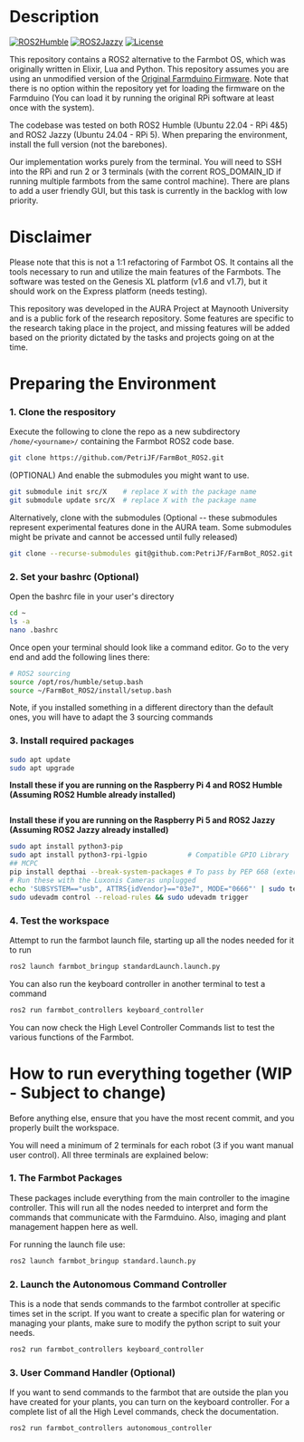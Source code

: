 
# Description

[![ROS2Humble](https://img.shields.io/badge/ROS2_Humble-Ubuntu_22.04-blue.svg)](https://docs.ros.org/en/humble/index.html)
[![ROS2Jazzy](https://img.shields.io/badge/ROS2_Jazzy-Ubuntu_24.04-green.svg)](https://docs.python.org/3/whatsnew/3.10.html)
[![License](https://img.shields.io/badge/license-MIT-yellow.svg)](https://opensource.org/license/MIT/)

This repository contains a ROS2 alternative to the Farmbot OS, which was originally written in Elixir, Lua and Python. This repository assumes you are using an unmodified version of the [Original Farmduino Firmware](https://github.com/FarmBot/farmbot-arduino-firmware). Note that there is no option within the repository yet for loading the firmware on the Farmduino (You can load it by running the original RPi software at least once with the system).

The codebase was tested on both ROS2 Humble (Ubuntu 22.04 - RPi 4&5) and ROS2 Jazzy (Ubuntu 24.04 - RPi 5). When preparing the environment, install the full version (not the barebones).

Our implementation works purely from the terminal. You will need to SSH into the RPi and run 2 or 3 terminals (with the corrent ROS_DOMAIN_ID if running multiple farmbots from the same control machine). There are plans to add a user friendly GUI, but this task is currently in the backlog with low priority.

# Disclaimer

Please note that this is not a 1:1 refactoring of Farmbot OS. It contains all the tools necessary to run and utilize the main features of the Farmbots. The software was tested on the Genesis XL platform (v1.6 and v1.7), but it should work on the Express platform (needs testing).

This repository was developed in the AURA Project at Maynooth University and is a public fork of the research repository. Some features are specific to the research taking place in the project, and missing features will be added based on the priority dictated by the tasks and projects going on at the time.

# Preparing the Environment

### 1. Clone the respository

Execute the following to clone the repo as a new subdirectory `/home/<yourname>/` containing the Farmbot ROS2 code base.
``` bash
git clone https://github.com/PetriJF/FarmBot_ROS2.git
```

(OPTIONAL) And enable the submodules you might want to use.
``` bash
git submodule init src/X    # replace X with the package name
git submodule update src/X  # replace X with the package name
```

Alternatively, clone with the submodules (Optional -- these submodules represent experimental features done in the AURA team. Some submodules might be private and cannot be accessed until fully released)
``` bash
git clone --recurse-submodules git@github.com:PetriJF/FarmBot_ROS2.git
```
### 2. Set your bashrc (Optional)

Open the bashrc file in your user's directory

``` bash
cd ~
ls -a
nano .bashrc
```

Once open your terminal should look like a command editor. Go to the very end and add the following lines there:

``` bash
# ROS2 sourcing
source /opt/ros/humble/setup.bash
source ~/FarmBot_ROS2/install/setup.bash
```

Note, if you installed something in a different directory than the default ones, you will have to adapt the 3 sourcing commands

### 3. Install required packages

``` bash
sudo apt update
sudo apt upgrade
```

**Install these if you are running on the Raspberry Pi 4 and ROS2 Humble (Assuming ROS2 Humble already installed)**
```bash

```
**Install these if you are running on the Raspberry Pi 5 and ROS2 Jazzy (Assuming ROS2 Jazzy already installed)**
``` bash
sudo apt install python3-pip
sudo apt install python3-rpi-lgpio          # Compatible GPIO Library
## MCPC
pip install depthai --break-system-packages # To pass by PEP 668 (externally-managed-environment)
# Run these with the Luxonis Cameras unplugged
echo 'SUBSYSTEM=="usb", ATTRS{idVendor}=="03e7", MODE="0666"' | sudo tee /etc/udev/rules.d/80-movidius.rules
sudo udevadm control --reload-rules && sudo udevadm trigger
```


### 4. Test the workspace

Attempt to run the farmbot launch file, starting up all the nodes needed for it to run

``` bash
ros2 launch farmbot_bringup standardLaunch.launch.py
```

You can also run the keyboard controller in another terminal to test a command

``` bash
ros2 run farmbot_controllers keyboard_controller
```

You can now check the High Level Controller Commands list to test the various functions of the Farmbot.

# How to run everything together (WIP - Subject to change)

Before anything else, ensure that you have the most recent commit, and you properly built the workspace.

You will need a minimum of 2 terminals for each robot (3 if you want manual user control). All three terminals are explained below:

### 1. The Farmbot Packages

These packages include everything from the main controller to the imagine controller. This will run all the nodes needed to interpret and form the commands that communicate with the Farmduino. Also, imaging and plant management happen here as well.

For running the launch file use:
``` bash
ros2 launch farmbot_bringup standard.launch.py
```

### 2. Launch the Autonomous Command Controller

This is a node that sends commands to the farmbot controller at specific times set in the script. If you want to create a specific plan for watering or managing your plants, make sure to modify the python script to suit your needs.

``` bash
ros2 run farmbot_controllers keyboard_controller
```

### 3. User Command Handler (Optional)

If you want to send commands to the farmbot that are outside the plan you have created for your plants, you can turn on the keyboard controller. For a complete list of all the High Level commands, check the documentation.

``` bash
ros2 run farmbot_controllers autonomous_controller
```
